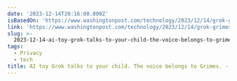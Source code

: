 ```yaml
---
date: '2023-12-14T20:16:00.000Z'
isBasedOn: 'https://www.washingtonpost.com/technology/2023/12/14/grok-grimes-curio-toy/'
link: 'https://www.washingtonpost.com/technology/2023/12/14/grok-grimes-curio-toy/'
slug: >-
  2023-12-14-ai-toy-grok-talks-to-your-child-the-voice-belongs-to-grimes-the-washing
tags:
  - Privacy
  - tech
title: AI toy Grok talks to your child. The voice belongs to Grimes. - The Washing
---
```


